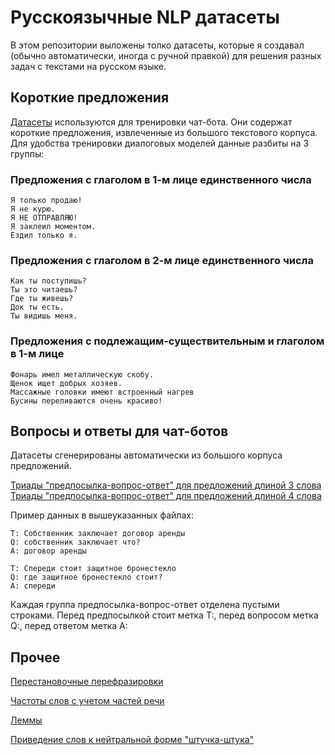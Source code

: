 # Русскоязычные NLP датасеты

В этом репозитории выложены толко датасеты, которые я создавал (обычно автоматически, иногда с ручной правкой)
для решения разных задач с текстами на русском языке.


## Короткие предложения

[Датасеты](https://github.com/Koziev/NLP_Datasets/tree/master/Samples) используются для тренировки чат-бота. Они содержат короткие предложения, извлеченные
из большого текстового корпуса. Для удобства тренировки диалоговых моделей данные
разбиты на 3 группы:

### Предложения с глаголом в 1-м лице единственного числа

```
Я только продаю!
Я не курю.
Я НЕ ОТПРАВЛЯЮ!
Я заклеил моментом.
Ездил только я.
```

### Предложения с глаголом в 2-м лице единственного числа

```
Как ты поступишь?
Ты это читаешь?
Где ты живешь?
Док ты есть.
Ты видишь меня.
```

### Предложения с подлежащим-существительным и глаголом в 1-м лице

```
Фонарь имел металлическую скобу.
Щенок ищет добрых хозяев.
Массажные головки имеют встроенный нагрев
Бусины переливаются очень красиво!
```


## Вопросы и ответы для чат-ботов

Датасеты сгенерированы автоматически из большого корпуса предложений.

[Триады "предпосылка-вопрос-ответ" для предложений длиной 3 слова](https://github.com/Koziev/NLP_Datasets/blob/master/QA/premise_question_answer4.txt)  
[Триады "предпосылка-вопрос-ответ" для предложений длиной 4 слова](https://github.com/Koziev/NLP_Datasets/blob/master/QA/premise_question_answer5.txt)  

Пример данных в вышеуказанных файлах:

```
T: Собственник заключает договор аренды
Q: собственник заключает что?
A: договор аренды

T: Спереди стоит защитное бронестекло
Q: где защитное бронестекло стоит?
A: спереди
```

Каждая группа предпосылка-вопрос-ответ отделена пустыми строками. Перед предпосылкой стоит
метка T:, перед вопросом метка Q:, перед ответом метка A:


## Прочее

[Перестановочные перефразировки](https://github.com/Koziev/NLP_Datasets/tree/master/ParaphraseDetection)

[Частоты слов с учетом частей речи](https://github.com/Koziev/NLP_Datasets/tree/master/WordformFrequencies)

[Леммы](https://github.com/Koziev/NLP_Datasets/blob/master/Lemmas/Data/word2lemma.7z)

[Приведение слов к нейтральной форме "штучка-штука"](https://github.com/Koziev/NLP_Datasets/blob/master/Lemmas/Data/lemma2normal.dat)



